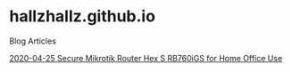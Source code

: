 # hallzhallz.github.io
Blog Articles

[2020-04-25 Secure Mikrotik Router Hex S RB760iGS for Home Office Use](/2020-04-25%20Mikrotik%20hEX%20S#secure-mikrotik-router-hex-s-rb760igs-for-home-office-use)
